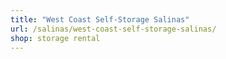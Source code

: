 ```yaml
---
title: "West Coast Self-Storage Salinas"
url: /salinas/west-coast-self-storage-salinas/
shop: storage rental
---
```


